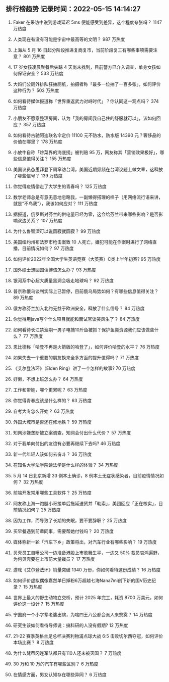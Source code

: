 
## 排行榜趋势 记录时间：2022-05-15 14:14:27
  
  1. Faker 在采访中说到游戏延迟 5ms 便能感受到差异，这个程度夸张吗？ 1147 万热度
    
  2. 人类现在有没有可能是宇宙中最高等的文明？ 987 万热度
    
  3. 上海从 5 月 16 日起分阶段推进复商复市，当前阶段复工有哪些事项需要注意？ 801 万热度
    
  4. 17 岁女孩凌晨聚餐后失踪 4 天尚未找到，目前警方已介入调查，单身女孩如何保证安全？ 533 万热度
    
  5. 大妈们公厕外排队狂抽厕纸，拍摄者称「最多一位抽了一百多张」，如何评价这种行为？ 503 万热度
    
  6. 如何看待媒体报道称「世界重返武力对峙时代」？你认同这一观点吗？ 374 万热度
    
  7. 小朋友不愿意整理房间，认为「我的房间我自己住的舒服就可以」，该如何回应？ 357 万热度
    
  8. 如何看待古驰阿迪联名伞定价 11100 元不防水，防水版 14390 元？奢侈品的价值在哪里？ 178 万热度
    
  9. 小放牛自称「炒菜界的海底捞」被判赔 95 万，网友称其「营销效果极好」，哪些信息值得关注？ 155 万热度
    
  10. 美国议员怂恿拜登下周窜访台湾，美国近期频频在台湾议题上做文章，这释放了哪些信号？ 139 万热度
    
  11. 你觉得疫情偷走了大学生的青春吗？ 125 万热度
    
  12. 数学老师总是有意无意地忽略我，一副懒得搭理的样子（用网络流行语来讲，就是“不鸟我”），我该如何应对？ 111 万热度
    
  13. 据报道，俄罗斯对芬兰的供电量已经为零，这会给芬兰带来哪些影响？是否影响双边关系？ 107 万热度
    
  14. 为什么鲁智深可以说圆寂就圆寂？ 99 万热度
    
  15. 美国纽约州布法罗市枪击案致 10 人死亡，嫌犯可能在作案时进行了网络直播，目前情况如何？ 97 万热度
    
  16. 如何评价2022年全国大学生英语竞赛（大英赛）C类上半年初赛? 95 万热度
    
  17. 国外硕士想回国读博该怎么办？ 93 万热度
    
  18. 银河系中心超大质量黑洞会吸走地球吗？ 92 万热度
    
  19. 普京称俄乌谈判实际上已暂停，目前俄乌局势如何？有哪些信息值得关注？ 89 万热度
    
  20. 俄方称芬兰加入北约无益于欧洲安全，释放了什么信号？ 84 万热度
    
  21. 你觉得用java写个什么项目就能和面试官谈笑风生了？ 84 万热度
    
  22. 如何看待长江禁渔期一男子电捕10斤鱼被抓？保护鱼类资源我们应该做些什么？ 77 万热度
    
  23. 恩比德称「哈登不再是火箭版的哈登了」，如何评价哈登的水平？ 76 万热度
    
  24. 如果失去一个重要的朋友换来全多方面的提升值得吗？ 71 万热度
    
  25. 《艾尔登法环》（Elden Ring）讲了一个怎样的故事? 70 万热度
    
  26. 好懒，不想上班怎么办？ 64 万热度
    
  27. 工作和带娃，哪个更累呢？ 63 万热度
    
  28. 你觉得青春应该是什么样的？ 63 万热度
    
  29. 自考大专怎么开始？ 63 万热度
    
  30. 外国大城市是否还在修地铁？ 59 万热度
    
  31. 知网涉嫌垄断被立案调查，知网会付出什么代价？ 57 万热度
    
  32. 对于我单向付出的友谊有必要再继续下去吗? 46 万热度
    
  33. 新一代年轻人该如何去奋斗？ 36 万热度
    
  34. 在知名大学法学院读法学是什么样的体验？ 34 万热度
    
  35. 5 月 14 日北京新增 33 例本土确诊，8 例本土无症状感染者，目前疫情情况如何？ 32 万热度
    
  36. 前端开发常用哪些工具软件？ 25 万热度
    
  37. 网友称上海一跑腿小哥接单后拖延送货并「勒索」，美团回应「正在核实」，目前情况如何？ 25 万热度
    
  38. 因为工作，而导致了长期的失眠，要不要辞职？ 25 万热度
    
  39. 买早餐遇到前辈同事，需要帮她付钱吗？ 20 万热度
    
  40. 媒体称新一轮「汽车下乡」政策将出，对汽车行业有哪些影响？ 19 万热度
    
  41. 贝壳员工自曝公司一边准备港股上市歌舞生平，一边又 50% 裁员哀鸿遍野，为何贝壳要在上市前大量裁员？ 17 万热度
    
  42. 游戏《艾尔登法环》销量突破 1340 万份，你如何看待这份成绩？ 16 万热度
    
  43. 如何评价虚拟偶像嘉然单日掉粉6万超越七海Nana7mi创下新的国V历史纪录？ 15 万热度
    
  44. 世界上最大的野生动物立交桥，预计 2025 年完工，耗资 8700 万美元，如何评价这一设计？ 15 万热度
    
  45. 宁国府一个小字辈老婆出殡，为啥四王八公都会派人来祭奠？ 14 万热度
    
  46. 研究生该如何看待导师说：搞科研的人没有假期? 12 万热度
    
  47. 21-22 赛季英格兰足总杯决赛利物浦点球大战 6:5 击败切尔西夺冠，如何评价本场比赛？ 8 万热度
    
  48. 为什么梵蒂冈连军队都只有110人还未被灭国？ 7 万热度
    
  49. 30 万和 10 万的汽车有哪些区别？ 6 万热度
    
  50. 在情感方面，男女认知存在哪些异同？ 6 万热度
    